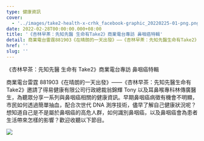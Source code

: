 ```yaml
---
type: 健康資訊
cover:
  - '../images/take2-health-x-crhk_facebook-graphic_20220225-01-png.png'
date: 2022-02-28T00:00:00.000+08:00
title: '《杏林早茶：先知先醫 生命有Take2》商業電台專訪 鼻咽癌特輯'
detail: 商業電台雷霆881903《在晴朗的一天出發》——《杏林早茶：先知先醫生命有Take2》邀請了得易健康有限公司行政總裁翁錦輝Tony以及耳鼻喉專科林傳廣醫生，為聽眾分享一系列與鼻咽癌相關的健康資訊。
href: ''
slug: ''
---
```


《杏林早茶：先知先醫 生命有 Take2》商業電台專訪 鼻咽癌特輯

商業電台雷霆 881903《在晴朗的一天出發》——《杏林早茶：先知先醫生命有 Take2》邀請了得易健康有限公司行政總裁翁錦輝 Tony 以及耳鼻喉專科林傳廣醫生，為聽眾分享一系列與鼻咽癌相關的健康資訊。早期鼻咽癌病徵有機會不明顯，市民如何透過簡單抽血，配合次世代 DNA 測序技術，儘早了解自己健康狀況呢？想知道自己是不是屬於鼻咽癌的高危人群，如何識別鼻咽癌，以及鼻咽癌會為患者生活帶來怎樣的影響？歡迎收聽以下節目。

![](../images/crhk_ep01_final_high.jpg)

<Audio src="/audios/final_01.mp3" title="第一集：最近為甚麼有更多人關注鼻咽癌？" describe="得易健康有限公司行政總裁翁錦輝Tony與大家說明鼻咽癌的高危因素，提醒大家可注意日常飲食和生活習慣。"/>

![](../images/crhk_ep02_final_high.jpg)

<Audio src="/audios/final_02.mp3" title="第二集：如何識別鼻咽癌及一般檢測方法" describe="耳鼻喉專科林傳廣醫生為大家講解鼻咽癌常見病徵，以及抽血驗早期鼻咽癌的技術。"/>

![](../images/crhk_ep03_final_high.jpg)

<Audio src="/audios/final_03.mp3" title="第三集：鼻咽癌為生活和身心帶來的影響" describe="耳鼻喉專科林傳廣醫生與聽眾講述鼻咽癌的治療手段，以及鼻咽癌為患者日常生活帶來的影響。"/>

![](../images/crhk_ep04_final_high.jpg)

<Audio src="/audios/final_04.mp3" title="第四集：早期鼻咽癌篩查與家庭幸福的關係" describe="得易健康有限公司行政總裁翁錦輝Tony與大家分享實際例子，指出早期鼻咽癌篩查對家庭帶來的重要影響。"/>

![](../images/crhk_ep05_final_high.jpg)

<Audio src="/audios/final_05.mp3" title="第五集：驗血能找到無病徵的鼻咽癌患者" describe="得易健康有限公司行政總裁翁錦輝Tony向聽眾介紹早期鼻咽癌篩查的最新技術及分析其優勢"/>
